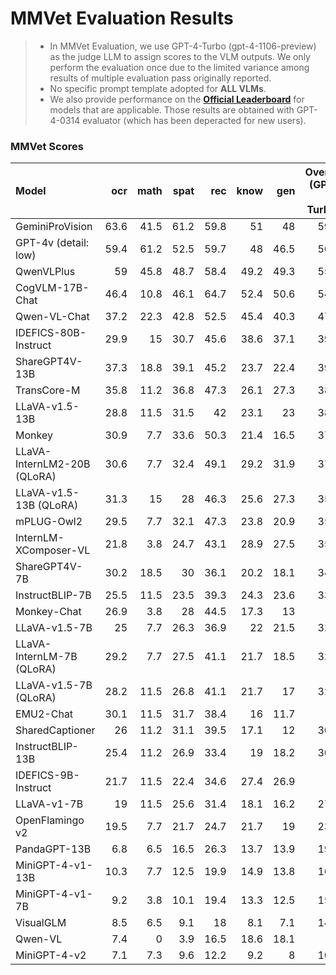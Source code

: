 # MMVet Evaluation Results

> - In MMVet Evaluation, we use GPT-4-Turbo (gpt-4-1106-preview) as the judge LLM to assign scores to the VLM outputs. We only perform the evaluation once due to the limited variance among results of multiple evaluation pass originally reported. 
> - No specific prompt template adopted for **ALL VLMs**.
> - We also provide performance on the [**Official Leaderboard**](https://paperswithcode.com/sota/visual-question-answering-on-mm-vet) for models that are applicable. Those results are obtained with GPT-4-0314 evaluator (which has been deperacted for new users).  

### MMVet Scores


| Model                       |   ocr |   math |   spat |   rec |   know |   gen |   Overall (GPT-4-Turbo) | Overall (Official)   |
|:----------------------------|------:|-------:|-------:|------:|-------:|------:|------------------------:|:---------------------|
| GeminiProVision             |  63.6 |   41.5 |   61.2 |  59.8 |   51   |  48   |                    59.2 | 64.3±0.4             |
| GPT-4v (detail: low)        |  59.4 |   61.2 |   52.5 |  59.7 |   48   |  46.5 |                    56.8 | 60.2±0.3             |
| QwenVLPlus                  |  59   |   45.8 |   48.7 |  58.4 |   49.2 |  49.3 |                    55.7 | N/A                  |
| CogVLM-17B-Chat             |  46.4 |   10.8 |   46.1 |  64.7 |   52.4 |  50.6 |                    54.5 | N/A                  |
| Qwen-VL-Chat                |  37.2 |   22.3 |   42.8 |  52.5 |   45.4 |  40.3 |                    47.3 | N/A                  |
| IDEFICS-80B-Instruct        |  29.9 |   15   |   30.7 |  45.6 |   38.6 |  37.1 |                    39.7 | N/A                  |
| ShareGPT4V-13B              |  37.3 |   18.8 |   39.1 |  45.2 |   23.7 |  22.4 |                    39.2 | 43.1                 |
| TransCore-M                 |  35.8 |   11.2 |   36.8 |  47.3 |   26.1 |  27.3 |                    38.8 | N/A                  |
| LLaVA-v1.5-13B              |  28.8 |   11.5 |   31.5 |  42   |   23.1 |  23   |                    38.3 | 36.3±0.2             |
| Monkey                      |  30.9 |    7.7 |   33.6 |  50.3 |   21.4 |  16.5 |                    37.5 | N/A                  |
| LLaVA-InternLM2-20B (QLoRA) |  30.6 |    7.7 |   32.4 |  49.1 |   29.2 |  31.9 |                    37.2 | N/A                  |
| LLaVA-v1.5-13B (QLoRA)      |  31.3 |   15   |   28   |  46.3 |   25.6 |  27.3 |                    35.9 | N/A                  |
| mPLUG-Owl2                  |  29.5 |    7.7 |   32.1 |  47.3 |   23.8 |  20.9 |                    35.7 | 36.3±0.1             |
| InternLM-XComposer-VL       |  21.8 |    3.8 |   24.7 |  43.1 |   28.9 |  27.5 |                    35.2 | N/A                  |
| ShareGPT4V-7B               |  30.2 |   18.5 |   30   |  36.1 |   20.2 |  18.1 |                    34.7 | 37.6                 |
| InstructBLIP-7B             |  25.5 |   11.5 |   23.5 |  39.3 |   24.3 |  23.6 |                    33.1 | 26.2±0.2             |
| Monkey-Chat                 |  26.9 |    3.8 |   28   |  44.5 |   17.3 |  13   |                    33   | N/A                  |
| LLaVA-v1.5-7B               |  25   |    7.7 |   26.3 |  36.9 |   22   |  21.5 |                    32.7 | 31.1±0.2             |
| LLaVA-InternLM-7B (QLoRA)   |  29.2 |    7.7 |   27.5 |  41.1 |   21.7 |  18.5 |                    32.4 | N/A                  |
| LLaVA-v1.5-7B (QLoRA)       |  28.2 |   11.5 |   26.8 |  41.1 |   21.7 |  17   |                    32.2 | N/A                  |
| EMU2-Chat                   |  30.1 |   11.5 |   31.7 |  38.4 |   16   |  11.7 |                    31   | 48.5                 |
| SharedCaptioner             |  26   |   11.2 |   31.1 |  39.5 |   17.1 |  12   |                    30.1 | N/A                  |
| InstructBLIP-13B            |  25.4 |   11.2 |   26.9 |  33.4 |   19   |  18.2 |                    30.1 | 25.6±0.3             |
| IDEFICS-9B-Instruct         |  21.7 |   11.5 |   22.4 |  34.6 |   27.4 |  26.9 |                    30   | N/A                  |
| LLaVA-v1-7B                 |  19   |   11.5 |   25.6 |  31.4 |   18.1 |  16.2 |                    27.4 | 23.8±0.6             |
| OpenFlamingo v2             |  19.5 |    7.7 |   21.7 |  24.7 |   21.7 |  19   |                    23.3 | 24.8±0.2             |
| PandaGPT-13B                |   6.8 |    6.5 |   16.5 |  26.3 |   13.7 |  13.9 |                    19.6 | N/A                  |
| MiniGPT-4-v1-13B            |  10.3 |    7.7 |   12.5 |  19.9 |   14.9 |  13.8 |                    16.9 | 24.4±0.4             |
| MiniGPT-4-v1-7B             |   9.2 |    3.8 |   10.1 |  19.4 |   13.3 |  12.5 |                    15.6 | 22.1±0.1             |
| VisualGLM                   |   8.5 |    6.5 |    9.1 |  18   |    8.1 |   7.1 |                    14.8 | N/A                  |
| Qwen-VL                     |   7.4 |    0   |    3.9 |  16.5 |   18.6 |  18.1 |                    13   | N/A                  |
| MiniGPT-4-v2                |   7.1 |    7.3 |    9.6 |  12.2 |    9.2 |   8   |                    10.5 | N/A                  |
